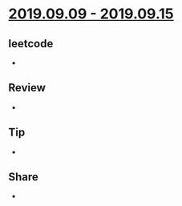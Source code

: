# [2019.09.09 - 2019.09.15](https://github.com/vjudge/ARTS/blob/master/2019/第0022周.md)

## leetcode
*

## Review
*

## Tip
*

## Share
*
